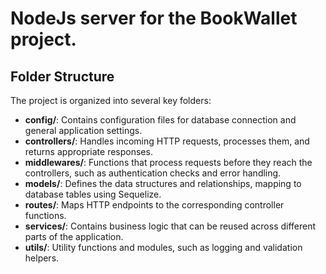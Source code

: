 # NodeJs server for the BookWallet project.

## Folder Structure
The project is organized into several key folders:

- **config/**: Contains configuration files for database connection and general application settings.
- **controllers/**: Handles incoming HTTP requests, processes them, and returns appropriate responses.
- **middlewares/**: Functions that process requests before they reach the controllers, such as authentication checks and error handling.
- **models/**: Defines the data structures and relationships, mapping to database tables using Sequelize.
- **routes/**: Maps HTTP endpoints to the corresponding controller functions.
- **services/**: Contains business logic that can be reused across different parts of the application.
- **utils/**: Utility functions and modules, such as logging and validation helpers.
